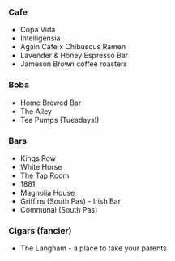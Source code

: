 ### Cafe
* Copa Vida
* Intelligensia
* Again Cafe x Chibuscus Ramen
* Lavender & Honey Espresso Bar
* Jameson Brown coffee roasters

### Boba
* Home Brewed Bar
* The Alley
* Tea Pumps (Tuesdays!)

### Bars
* Kings Row
* White Horse
* The Tap Room
* 1881
* Magnolia House
* Griffins (South Pas) - Irish Bar
* Communal (South Pas)

### Cigars (fancier)
* The Langham - a place to take your parents

